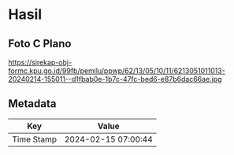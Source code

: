 # Hasil

## Foto C Plano

https://sirekap-obj-formc.kpu.go.id/99fb/pemilu/ppwp/62/13/05/10/11/6213051011013-20240214-155011--d1fbab0e-1b7c-47fc-bed6-e87b6dac66ae.jpg


## Metadata

| Key        | Value               |
| ---------- | ------------------- |
| Time Stamp | 2024-02-15 07:00:44 |



